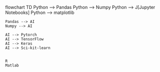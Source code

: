 flowchart TD
    Python --> Pandas
    Python --> Numpy
    Python --> J[Jupyter Notebooks]
    Python --> matplotlib

    Pandas --> AI
    Numpy --> AI
    
    AI --> Pytorch
    AI --> TensorFlow
    AI --> Keras
    AI --> Sci-kit-learn


    R
    Matlab
